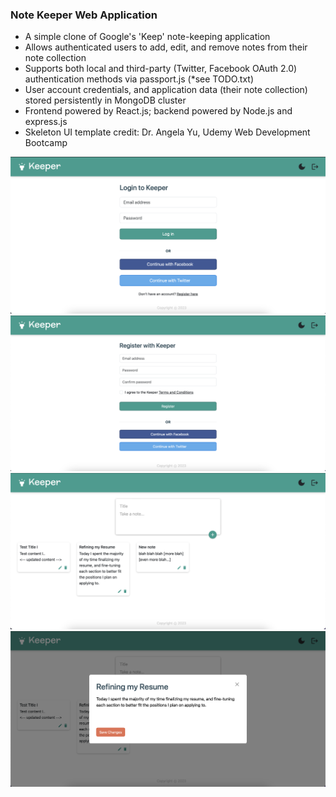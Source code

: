<h3> Note Keeper Web Application </h3>
<ul>
  <li> A simple clone of Google's 'Keep' note-keeping application </li>
  <li> Allows authenticated users to add, edit, and remove notes from their note collection</li>
  <li> Supports both local and third-party (Twitter, Facebook OAuth 2.0) authentication methods via passport.js (*see TODO.txt) </li>
  <li> User account credentials, and application data (their note collection) stored persistently in MongoDB cluster </li>
  <li> Frontend powered by React.js; backend powered by Node.js and express.js
  <li> Skeleton UI template credit: Dr. Angela Yu, Udemy Web Development Bootcamp </li>
</ul>

![Login Page](login_page.png)
![Register Page](register_page.png)
![Home Page](home_page.png)
![Edit Note](edit_note.png)
